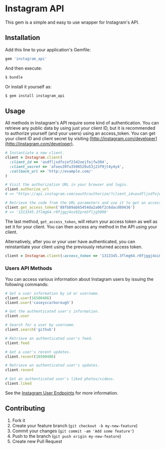 # Instagram API

This gem is a simple and easy to use wrapper for Instagram's API.

## Installation

Add this line to your application's Gemfile:

```ruby
gem 'instagram_api'
```

And then execute:

```bash
$ bundle
```

Or install it yourself as:

```bash
$ gem install instagram_api
```

## Usage

All methods in Instagram's API require some kind of authentication. You can retrieve any public data by using just your client ID, but it is recommended to authorize yourself (and your users) using an access_token. You can get your client ID and client secret by visiting [http://instagram.com/developer](http://instagram.com/developer).

```ruby
# Instantiate a new client.
client = Instagram.client(
  :client_id => 'asdfljsdfojef2342oejfojfw304',
  :client_secret => 'afoeu39fu3508520u53j23f9jt4y4y4',
  :callback_url => 'http://example.com/'
)

# Visit the authorization URL in your browser and login.
client.authorize_url
# => "https://api.instagram.com/oauth/authorize/?client_id=asdfljsdfojef2342oejfojfw304&redirect_uri=http://example.com/&response_type=code"

# Retrieve the code from the URL parameters and use it to get an access token.
client.get_access_token('88fb89ab65454da2a06f2c6dacd09436')
# => '1313345.3flmg64.r0fjggj4oi02prm3fljg5000'
```

The last method, `get_access_token`, will return your access token as well as set it for your client. You can then access any method in the API using your client.

Alternatively, after you or your user have authenticated, you can reinstantiate your client using the previously returned access token.

```ruby
client = Instagram.client(:access_token => '1313345.3flmg64.r0fjggj4oi02prm3fljg5000')
```

### Users API Methods

You can access various information about Instagram users by issuing the following commands:

```ruby
# Get a user information by id or username.
client.user(16500486)
client.user('caseyscarborough')

# Get the authenticated user's information.
client.user

# Search for a user by username.
client.search('github')

# Retrieve an authenticated user's feed.
client.feed

# Get a user's recent updates.
client.recent(16500486)

# Retrieve an authenticated user's updates.
client.recent

# Get an authenticated user's liked photos/videos.
client.liked
```

See the [Instagram User Endpoints](http://instagram.com/developer/endpoints/users/) for more information.

## Contributing

1. Fork it
2. Create your feature branch (`git checkout -b my-new-feature`)
3. Commit your changes (`git commit -am 'Add some feature'`)
4. Push to the branch (`git push origin my-new-feature`)
5. Create new Pull Request
